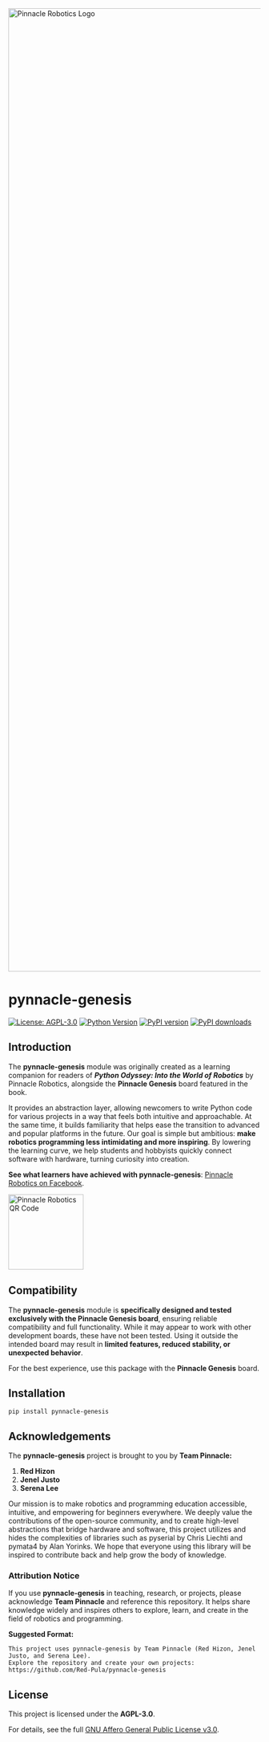 <img src="https://raw.githubusercontent.com/Red-Pula/pynnacle-genesis/main/assets/banner.png" alt="Pinnacle Robotics Logo" width="1920"/>

# pynnacle-genesis

[![License: AGPL-3.0](https://img.shields.io/badge/License-AGPL--3.0-blue.svg)](https://www.gnu.org/licenses/agpl-3.0.html)
[![Python Version](https://img.shields.io/badge/python-3.7%2B-blue.svg)](https://www.python.org/)
[![PyPI version](https://img.shields.io/pypi/v/pynnacle-genesis.svg)](https://pypi.org/project/pynnacle-genesis/)
[![PyPI downloads](https://img.shields.io/pypi/dm/pynnacle-genesis.svg)](https://pypi.org/project/pynnacle-genesis/)

## Introduction

The **pynnacle-genesis** module was originally created as a learning companion for readers of **_Python Odyssey: Into the World of Robotics_** by Pinnacle Robotics, alongside the **Pinnacle Genesis** board featured in the book.

It provides an abstraction layer, allowing newcomers to write Python code for various projects in a way that feels both intuitive and approachable. At the same time, it builds familiarity that helps ease the transition to advanced and popular platforms in the future. Our goal is simple but ambitious: **make robotics programming less intimidating and more inspiring**. By lowering the learning curve, we help students and hobbyists quickly connect software with hardware, turning curiosity into creation.

**See what learners have achieved with pynnacle-genesis**: [Pinnacle Robotics on Facebook](https://www.facebook.com/pinnaclerobotics).

<img src="https://raw.githubusercontent.com/Red-Pula/pynnacle-genesis/main/assets/qr-code.png" alt="Pinnacle Robotics QR Code" width="150"/>

## Compatibility

The **pynnacle-genesis** module is **specifically designed and tested exclusively with the Pinnacle Genesis board**, ensuring reliable compatibility and full functionality. While it may appear to work with other development boards, these have not been tested. Using it outside the intended board may result in **limited features, reduced stability, or unexpected behavior**.

For the best experience, use this package with the **Pinnacle Genesis** board.

## Installation

`pip install pynnacle-genesis`

## Acknowledgements

The **pynnacle-genesis** project is brought to you by **Team Pinnacle:**

1. **Red Hizon**
2. **Jenel Justo**
3. **Serena Lee**

Our mission is to make robotics and programming education accessible, intuitive, and empowering for beginners everywhere. We deeply value the contributions of the open-source community, and to create high-level abstractions that bridge hardware and software, this project utilizes and hides the complexities of libraries such as pyserial by Chris Liechti and pymata4 by Alan Yorinks. We hope that everyone using this library will be inspired to contribute back and help grow the body of knowledge.

### Attribution Notice

If you use **pynnacle-genesis** in teaching, research, or projects, please acknowledge **Team Pinnacle** and reference this repository. It helps share knowledge widely and inspires others to explore, learn, and create in the field of robotics and programming.

**Suggested Format:**

```
This project uses pynnacle-genesis by Team Pinnacle (Red Hizon, Jenel Justo, and Serena Lee).
Explore the repository and create your own projects: https://github.com/Red-Pula/pynnacle-genesis
```

## License

This project is licensed under the **AGPL-3.0**.

For details, see the full [GNU Affero General Public License v3.0](https://www.gnu.org/licenses/agpl-3.0.html).
